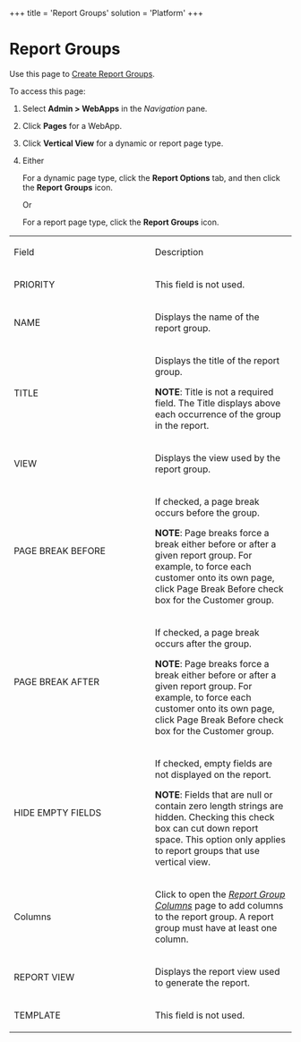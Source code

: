 +++
title = 'Report Groups'
solution = 'Platform'
+++

# Report Groups

<div class="use">

Use this page to [Create Report
Groups](../../WebApp_Dev/Create%20Report%20Groups.htm).

</div>

To access this page:

1.  Select **Admin \> WebApps** in the *Navigation* pane.

2.  Click **Pages** for a WebApp.

3.  Click **Vertical View** for a dynamic or report page type.

4.  Either
    
    For a dynamic page type, click the **Report Options** tab, and then
    click the **Report** **Groups** icon.
    
    Or
    
    For a report page type, click the **Report Groups** icon.

<table>
<colgroup>
<col style="width: 50%" />
<col style="width: 50%" />
</colgroup>
<tbody>
<tr class="odd">
<td><p>Field</p></td>
<td><p>Description</p></td>
</tr>
<tr class="even">
<td><p>PRIORITY</p></td>
<td><p>This field is not used.</p></td>
</tr>
<tr class="odd">
<td><p>NAME</p></td>
<td><p>Displays the name of the report group.</p></td>
</tr>
<tr class="even">
<td><p>TITLE</p></td>
<td><p>Displays the title of the report group.</p>
<p><strong>NOTE</strong>: Title is not a required field. The Title displays above each occurrence of the group in the report.</p></td>
</tr>
<tr class="odd">
<td><p>VIEW</p></td>
<td><p>Displays the view used by the report group.</p></td>
</tr>
<tr class="even">
<td><p>PAGE BREAK BEFORE</p></td>
<td><p>If checked, a page break occurs before the group.</p>
<p><strong>NOTE</strong>: Page breaks force a break either before or after a given report group. For example, to force each customer onto its own page, click Page Break Before check box for the Customer group.</p></td>
</tr>
<tr class="odd">
<td><p>PAGE BREAK AFTER</p></td>
<td><p>If checked, a page break occurs after the group.</p>
<p><strong>NOTE</strong>: Page breaks force a break either before or after a given report group. For example, to force each customer onto its own page, click Page Break Before check box for the Customer group.</p></td>
</tr>
<tr class="even">
<td><p>HIDE EMPTY FIELDS</p></td>
<td><p>If checked, empty fields are not displayed on the report.</p>
<p><strong>NOTE</strong>: Fields that are null or contain zero length strings are hidden. Checking this check box can cut down report space. This option only applies to report groups that use vertical view.</p></td>
</tr>
<tr class="odd">
<td><p>Columns</p></td>
<td><p>Click to open the <em><a href="Report%20Group%20Columns.htm">Report Group Columns</a></em> page to add columns to the report group. A report group must have at least one column.</p></td>
</tr>
<tr class="even">
<td><p>REPORT VIEW</p></td>
<td><p>Displays the report view used to generate the report.</p></td>
</tr>
<tr class="odd">
<td><p>TEMPLATE</p></td>
<td><p>This field is not used.</p></td>
</tr>
</tbody>
</table>
